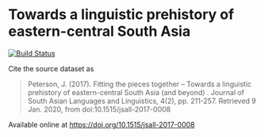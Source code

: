 # Towards a linguistic prehistory of eastern-central South Asia

[![Build Status](https://travis-ci.org/cldf-datasets/ewave.svg?branch=master)](https://travis-ci.org/cldf-datasets/ewave)

Cite the source dataset as

> Peterson, J. (2017). Fitting the pieces together – Towards a linguistic prehistory of eastern-central South Asia (and beyond) . Journal of South Asian Languages and Linguistics, 4(2), pp. 211-257. Retrieved 9 Jan. 2020, from doi:10.1515/jsall-2017-0008

Available online at https://doi.org/10.1515/jsall-2017-0008
